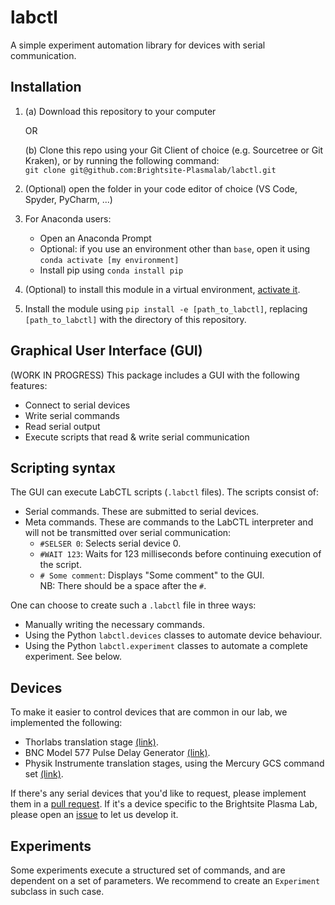 # labctl
A simple experiment automation library for devices with serial communication. 

## Installation
1. 
   (a) Download this repository to your computer

   OR

   (b) Clone this repo using your Git Client of choice (e.g. Sourcetree or Git Kraken), or by running the following command:<br/>
`git clone git@github.com:Brightsite-Plasmalab/labctl.git`
1. (Optional) open the folder in your code editor of choice (VS Code, Spyder, PyCharm, ...)
2. For Anaconda users:
   - Open an Anaconda Prompt
   - Optional: if you use an environment other than `base`, open it using `conda activate [my environment]`
   - Install pip using `conda install pip`
3. (Optional) to install this module in a virtual environment, [activate it](https://docs.python.org/3/library/venv.html#how-venvs-work).
4. Install the module using `pip install -e [path_to_labctl]`, replacing `[path_to_labctl]` with the directory of this repository.

## Graphical User Interface (GUI)

(WORK IN PROGRESS)
This package includes a GUI with the following features:
- Connect to serial devices
- Write serial commands
- Read serial output
- Execute scripts that read & write serial communication

## Scripting syntax

The GUI can execute LabCTL scripts (`.labctl` files). The scripts consist of:
- Serial commands. These are submitted to serial devices.
- Meta commands. These are commands to the LabCTL interpreter and will not be transmitted over serial communication:
  - `#SELSER 0`: Selects serial device 0.
  - `#WAIT 123`: Waits for 123 milliseconds before continuing execution of the script.
  - `# Some comment`: Displays "Some comment" to the GUI. <br/>
  NB: There should be a space after the `#`.

One can choose to create such a `.labctl` file in three ways:
- Manually writing the necessary commands.
- Using the Python `labctl.devices` classes to automate device behaviour.
- Using the Python `labctl.experiment` classes to automate a complete experiment. See below.

## Devices
To make it easier to control devices that are common in our lab, we implemented the following:

- Thorlabs translation stage [(link)](https://www.thorlabs.com/newgrouppage9.cfm?objectgroup_id=9464).
- BNC Model 577 Pulse Delay Generator [(link)](https://www.berkeleynucleonics.com/model-577).
- Physik Instrumente translation stages, using the Mercury GCS command set [(link)](https://twiki.cern.ch/twiki/pub/ILCBDSColl/Phase2Preparations/Mercury_GCS_Commands_MS163E102.pdf).

If there's any serial devices that you'd like to request, please implement them in a [pull request](https://github.com/Brightsite-Plasmalab/labctl/pulls). If it's a device specific to the Brightsite Plasma Lab, please open an [issue](https://github.com/Brightsite-Plasmalab/labctl/issues) to let us develop it.

## Experiments
Some experiments execute a structured set of commands, and are dependent on a set of parameters. We recommend to create an `Experiment` subclass in such case.